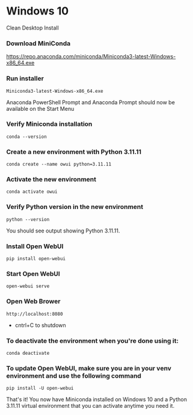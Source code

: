 # Windows 10
Clean Desktop Install

### Download MiniConda
https://repo.anaconda.com/miniconda/Miniconda3-latest-Windows-x86_64.exe

### Run installer
```Miniconda3-latest-Windows-x86_64.exe```

Anaconda PowerShell Prompt and Anaconda Prompt should now be available on the Start Menu

### Verify Miniconda installation
```conda --version```

### Create a new environment with Python 3.11.11
```conda create --name owui python=3.11.11```

### Activate the new environment
```conda activate owui```

### Verify Python version in the new environment
```python --version```

You should see output showing Python 3.11.11.

### Install Open WebUI
```pip install open-webui```

### Start Open WebUI
```open-webui serve```

### Open Web Brower
```http://localhost:8080```
* cntrl+C to shutdown

### To deactivate the environment when you're done using it:
```conda deactivate```

### To update Open WebUI, make sure you are in your venv environment and use the following command
```pip install -U open-webui```

That's it! You now have Miniconda installed on Windows 10 and a Python 3.11.11 virtual environment that you can activate anytime you need it.
